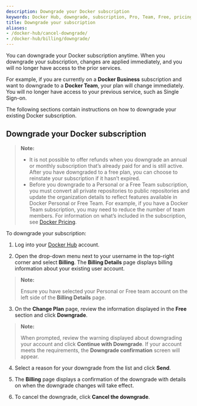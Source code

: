 ```yaml
---
description: Downgrade your Docker subscription
keywords: Docker Hub, downgrade, subscription, Pro, Team, Free, pricing plan,
title: Downgrade your subscription
aliases:
- /docker-hub/cancel-downgrade/
- /docker-hub/billing/downgrade/
---
```


You can downgrade your Docker subscription anytime. When you downgrade your subscription, changes are applied immediately, and you will no longer have access to the prior services.

For example, if you are currently on a **Docker Business** subscription and want to downgrade to a **Docker Team**, your plan will change immediately. You will no longer have access to your previous service, such as Single Sign-on.

The following sections contain instructions on how to downgrade your existing Docker subscription.

## Downgrade your Docker subscription

>**Note:**
>
> - It is not possible to offer refunds when you downgrade an annual or monthly subscription that’s already paid for and is still active. After you have downgraded to a free plan, you can choose to reinstate your subscription if it hasn’t expired.
> - Before you downgrade to a Personal or a Free Team subscription, you must convert all private repositories to public repositories and update the organization details to reflect features available in Docker Personal or Free Team. For example, if you have a Docker Team subscription, you may need to reduce the number of team members. For information on what’s included in the subscription, see [Docker Pricing](https://www.docker.com/pricing).


To downgrade your subscription:

1. Log into your [Docker Hub](https://hub.docker.com) account.

2. Open the drop-down menu next to your username in the top-right corner and select **Billing**. The **Billing Details** page displays billing information about your existing user account.
>**Note:**
>
>Ensure you have selected your Personal or Free team account on the left side of the **Billing Details** page.

3. On the **Change Plan** page, review the information displayed in the **Free** section and click **Downgrade**.
>**Note:**
>
>When prompted, review the warning displayed about downgrading your account and click **Continue with Downgrade**. If your account meets the requirements, the **Downgrade confirmation** screen will appear.

4. Select a reason for your downgrade from the list and click **Send**.

5. The **Billing** page displays a confirmation of the downgrade with details on when the downgrade changes will take effect.

6. To cancel the downgrade, click **Cancel the downgrade**.
